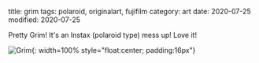 title: grim
tags: polaroid, originalart, fujifilm
category: art
date: 2020-07-25
modified: 2020-07-25

Pretty Grim!   It's an Instax (polaroid type) mess up!  Love it!

![Grim]({static}/images/2020-07-17_14-38-51_526.jpeg){: width=100% style="float:center; padding:16px"}    

